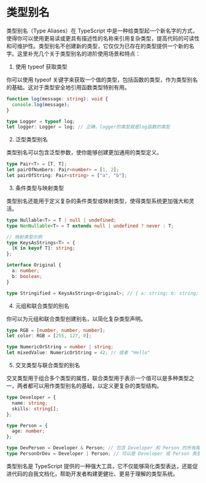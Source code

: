 # 类型别名

<sucb>类型别名（Type Aliases）</sucb>在 TypeScript 中是一种给类型起一个新名字的方式，使得你可以使用更易读或更具有描述性的名称来引用复杂类型，提高代码的可读性和可维护性。类型别名不创建新的类型，它仅仅为已存在的类型提供一个新的名字。这里补充几个关于类型别名的进阶使用场景和特点：

1. 使用 typeof 获取类型

你可以使用 typeof 关键字来获取一个值的类型，包括函数的类型，作为类型别名的基础。这对于类型安全地引用函数类型特别有用。

```ts
function log(message: string): void {
  console.log(message);
}

type Logger = typeof log;
let logger: Logger = log; // 正确，logger的类型就是log函数的类型
```

2. 泛型类型别名

类型别名可以包含泛型参数，使你能够创建更加通用的类型定义。

```ts
type Pair<T> = [T, T];
let pairOfNumbers: Pair<number> = [1, 2];
let pairOfString: Pair<string> = ["a", "b"];
```

3. 条件类型与映射类型

类型别名还能用于定义复杂的条件类型或映射类型，使得类型系统更加强大和灵活。

```ts
type Nullable<T> = T | null | undefined;
type NonNullable<T> = T extends null | undefined ? never : T;

// 映射类型示例
type KeysAsStrings<T> = {
  [K in keyof T]: string;
};

interface Original {
  a: number;
  b: boolean;
}

type Stringified = KeysAsStrings<Original>; // { a: string; b: string; }
```

4. 元组和联合类型的别名

你可以为元组和联合类型创建别名，以简化复杂类型声明。

```ts
type RGB = [number, number, number];
let color: RGB = [255, 127, 0];

type NumericOrString = number | string;
let mixedValue: NumericOrString = 42; // 或者 "Hello"
```

5. 交叉类型与联合类型的别名

交叉类型用于组合多个类型的属性，联合类型用于表示一个值可以是多种类型之一，两者都可以用作类型别名的基础，以定义更复杂的类型结构。

```ts
type Developer = {
  name: string;
  skills: string[];
};

type Person = {
  age: number;
};

type DevPerson = Developer & Person; // 包含 Developer 和 Person 的所有属性
type PersonOrDev = Developer | Person; // 可以是 Developer 或 Person 类型
```

类型别名是 TypeScript 提供的一种强大工具，它不仅能够简化类型表达，还能促进代码的自我文档化，帮助开发者构建更健壮、更易于理解的类型系统。
